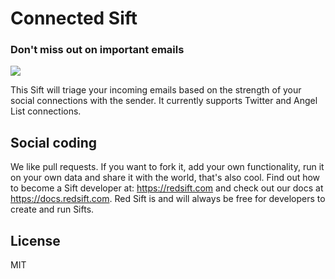 # Connected Sift
### Don't miss out on important emails

[<img src="http://static.redsift.io/assets/icons/deploy.svg">](https://dashboard.redsift.cloud/catalogue)

This Sift will triage your incoming emails based on the strength of your social connections with the sender. It currently supports Twitter and Angel List connections.

## Social coding
We like pull requests. If you want to fork it, add your own functionality, run it on your own data  and share it with the world, that's also cool. 
Find out how to become a Sift developer at: https://redsift.com and check out our docs at https://docs.redsift.com. 
Red Sift is and will always be free for developers to create and run Sifts.

## License
MIT

